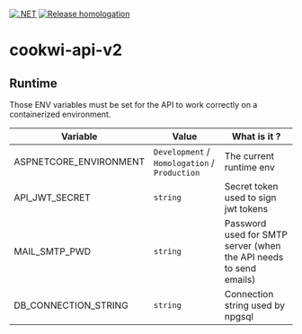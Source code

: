 [![.NET](https://github.com/c00kw1/cookwi-api-v2/actions/workflows/dotnet.yml/badge.svg)](https://github.com/c00kw1/cookwi-api-v2/actions/workflows/dotnet.yml)
[![Release homologation](https://github.com/c00kw1/cookwi-api-v2/actions/workflows/dotnet-rel-homolo.yml/badge.svg)](https://github.com/c00kw1/cookwi-api-v2/actions/workflows/dotnet-rel-homolo.yml)

# cookwi-api-v2

## Runtime

Those ENV variables must be set for the API to work correctly on a containerized environment.

| Variable               | Value                                         | What is it ?                                                      |
| ---------------------- | --------------------------------------------- | ----------------------------------------------------------------- |
| ASPNETCORE_ENVIRONMENT | `Development` / `Homologation` / `Production` | The current runtime env                                           |
| API_JWT_SECRET         | `string`                                      | Secret token used to sign jwt tokens                              |
| MAIL_SMTP_PWD          | `string`                                      | Password used for SMTP server (when the API needs to send emails) |
| DB_CONNECTION_STRING   | `string`                                      | Connection string used by npgsql                                  |

